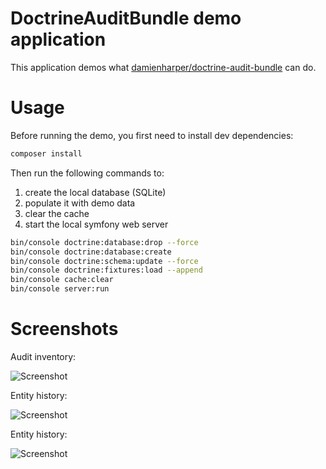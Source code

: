 # DoctrineAuditBundle demo application

This application demos what [damienharper/doctrine-audit-bundle](https://github.com/DamienHarper/DoctrineAuditBundle) can do.


Usage
=====

Before running the demo, you first need to install dev dependencies:

```bash
composer install
```

Then run the following commands to:
1. create the local database (SQLite)
2. populate it with demo data
3. clear the cache
4. start the local symfony web server

```bash
bin/console doctrine:database:drop --force
bin/console doctrine:database:create
bin/console doctrine:schema:update --force
bin/console doctrine:fixtures:load --append
bin/console cache:clear
bin/console server:run
```


Screenshots
===========

Audit inventory:

![Screenshot](https://github.com/DamienHarper/doctrine-audit-bundle-demo/screenshots/inventory.png)

Entity history:

![Screenshot](https://github.com/DamienHarper/doctrine-audit-bundle-demo/screenshots/entity_history.png)

Entity history:

![Screenshot](https://github.com/DamienHarper/doctrine-audit-bundle-demo/screenshots/entry_details.png)
